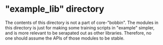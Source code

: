 # "example\_lib" directory

The contents of this directory is not a part of core-"bobbin".  The modules in
this directory is just for making some training scripts in "example" simpler,
and is more relevant to be serapated out as other libraries.  Therefore, no
one should assume the APIs of those modules to be stable.
